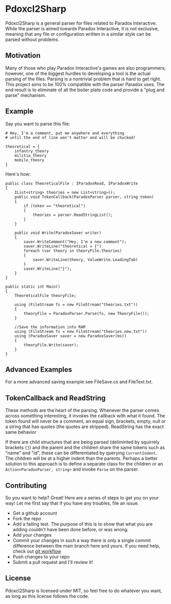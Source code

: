 # Pdoxcl2Sharp

Pdoxcl2Sharp is a general parser for files related to Paradox Interactive.
While the parser is aimed towards Paradox Interactive, it is not exclusive,
meaning that any file or configuration written in a similar style can be parsed
without problems.

## Motivation

Many of those who play Paradox Interactive's games are also programmers;
however, one of the biggest hurdles to developing a tool is the actual parsing
of the files.  Parsing is a nontrivial problem that is hard to get right.  This
project aims to be 100% compatible with the parser Paradox uses.  The end
result is to eliminate of all the boiler plate code and provide a "plug and
parse" mechanism.

## Example

Say you want to parse this file:

    # Hey, I'm a comment, put me anywhere and everything 
    # until the end of line won't matter and will be chucked! 

    theoretical = {
        infantry_theory
        militia_theory
        mobile_theory
    }
    

Here's how:

    public class TheoreticalFile : IParadoxRead, IParadoxWrite
    {
        IList<string> theories = new List<string>();
        public void TokenCallback(ParadoxParser parser, string token)
        {
            if (token == "theoretical") 
            {
                theories = parser.ReadStringList();
            }
        }

        public void Write(ParadoxSaver writer)
        {
            saver.WriteComment("Hey, I'm a new comment");
            saver.WriteLine("theoretical = {")
            foreach (var theory in theoryFile.theories)
            {
                saver.WriteLine(theory, ValueWrite.LeadingTab)
            }
            saver.WriteLine("}");
        }
    }

    public static int Main()
    {
        TheoreticalFile theoryFile;

        using (FileStream fs = new FileStream("theories.txt"))
        {
            theoryFile = ParadoxParser.Parse(fs, new TheoryFile());
        }

        //Save the information into RAM
        using (FileStream fs = new FileStream("theories.new.txt"))
        using (ParadoxSaver saver = new ParadoxSaver(ms))
        {
            theoryFile.Write(saver);
        }
    }

## Advanced Examples

For a more advanced saving example see FileSave.cs and FileText.txt. 

## TokenCallback and ReadString

These methods are the heart of the parsing.  Whenever the parser comes across
something interesting, it invokes the callback with what it found.  The token
found will never be a comment, an equal sign, brackets, empty, null or a string
that has quotes (the quotes are stripped).  ReadString has the exact same
behavior

If there are child structures that are being parsed (deliminted by squirrely
brackets `{}`) and the parent and the children share the same tokens such as
"name" and "id", these can be differentiated by querying `CurrentIndent`.  The
children will be at a higher indent than the parents.  Perhaps a better
solution to this approach is to define a separate class for the children or an
`Action<ParadoxParser, string>` and invoke `Parse` on the parser.

## Contributing

So you want to help?  Great!  Here are a series of steps to get you on your way!
Let me first say that if you have any troubles, file an issue.

- Get a github account
- Fork the repo
- Add a failing test.  The purpose of this is to show that what you are adding couldn't have been done before, or was wrong.
- Add your changes
- Commit your changes in such a way there is only a single commit difference between the main branch here and yours.  If you need help, check out [git workflow][]
- Push changes to your repo
- Submit a pull request and I'll review it!
    
## License

Pdoxcl2Sharp is licensed under MIT, so feel free to do whatever you want, as
long as this license follows the code.

[git workflow]: https://sandofsky.com/blog/git-workflow.html